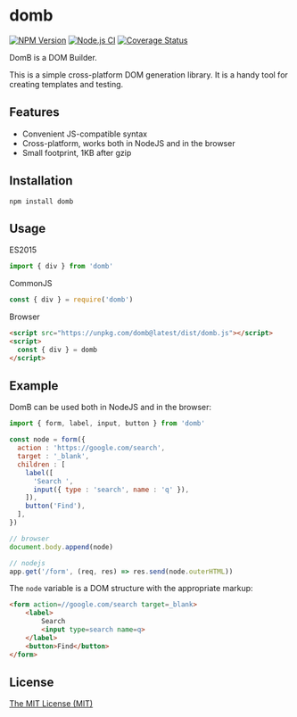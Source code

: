 # domb

[![NPM Version](https://img.shields.io/npm/v/domb.svg)](https://www.npmjs.com/package/domb)
[![Node.js CI](https://github.com/aristov/domb/actions/workflows/node.js.yml/badge.svg)](https://github.com/aristov/domb/actions/workflows/node.js.yml)
[![Coverage Status](https://coveralls.io/repos/github/aristov/domb/badge.svg?branch=main)](https://coveralls.io/github/aristov/domb?branch=main)

DomB is a DOM Builder.

This is a simple cross-platform DOM generation library.
It is a handy tool for creating templates and testing.

## Features

- Convenient JS-compatible syntax
- Cross-platform, works both in NodeJS and in the browser
- Small footprint, 1KB after gzip

## Installation

```shell
npm install domb
```

## Usage

ES2015

```js
import { div } from 'domb'
```

CommonJS

```js
const { div } = require('domb')
```

Browser

```html
<script src="https://unpkg.com/domb@latest/dist/domb.js"></script>
<script>
  const { div } = domb
</script>
```

## Example

DomB can be used both in NodeJS and in the browser:

```js
import { form, label, input, button } from 'domb'

const node = form({
  action : 'https://google.com/search',
  target : '_blank',
  children : [
    label([
      'Search ',
      input({ type : 'search', name : 'q' }),
    ]),
    button('Find'),
  ],
})

// browser
document.body.append(node)

// nodejs
app.get('/form', (req, res) => res.send(node.outerHTML))
```

The `node` variable is a DOM structure with the appropriate markup:

```html
<form action=//google.com/search target=_blank>
    <label>
        Search 
        <input type=search name=q>
    </label>
    <button>Find</button>
</form>
```

## License

[The MIT License (MIT)](https://raw.githubusercontent.com/aristov/domb/master/LICENSE)
